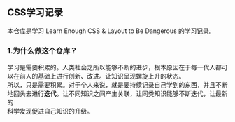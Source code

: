 ##  CSS学习记录   

本仓库是学习 Learn Enough CSS & Layout to  Be Dangerous 的学习记录。   

###  1.为什么做这个仓库？  

学习是需要积累的。人类社会之所以能够不断的进步，根本原因在于每一代人都可以在前人的基础上进行创新、改进。让知识呈现螺旋上升的状态。  
所以，只是需要积累。对于个人来说，就是要持续记录自己学到的东西，并且不断地回头去进行**迭代**。让不同知识之间产生关联，让同类知识能够不断迭代，让最新的  
科学发现促进自己知识的升级。
